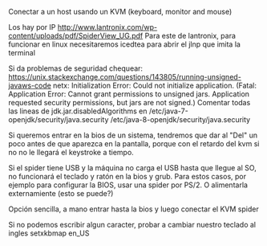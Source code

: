 Conectar a un host usando un KVM (keyboard, monitor and mouse)

Los hay por IP http://www.lantronix.com/wp-content/uploads/pdf/SpiderView_UG.pdf
Para este de lantronix, para funcionar en linux necesitaremos icedtea para abrir el jlnp que imita la terminal

Si da problemas de seguridad chequear: https://unix.stackexchange.com/questions/143805/running-unsigned-javaws-code
netx: Initialization Error: Could not initialize application. (Fatal: Application Error: Cannot grant permissions to unsigned jars. Application requested security permissions, but jars are not signed.)
Comentar todas las lineas de jdk.jar.disabledAlgorithms en /etc/java-7-openjdk/security/java.security /etc/java-8-openjdk/security/java.security

Si queremos entrar en la bios de un sistema, tendremos que dar al "Del" un poco antes de que aparezca en la pantalla, porque con el retardo del kvm si no no le llegará el keystroke a tiempo.

Si el spider tiene USB y la máquina no carga el USB hasta que llegue al SO, no funcionará el teclado y ratón en la bios y grub.
Para estos casos, por ejemplo para configurar la BIOS, usar una spider por PS/2.
O alimentarla externamiente (esto se puede?)

Opción sencilla, a mano entrar hasta la bios y luego conectar el KVM spider

Si no podemos escribir algun caracter, probar a cambiar nuestro teclado al ingles
setxkbmap en_US
